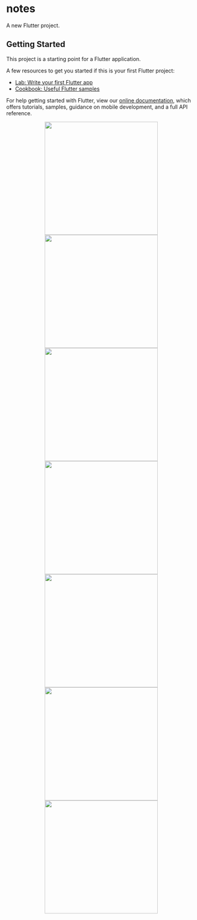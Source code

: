 # notes

A new Flutter project.

## Getting Started

This project is a starting point for a Flutter application.

A few resources to get you started if this is your first Flutter project:

- [Lab: Write your first Flutter app](https://flutter.dev/docs/get-started/codelab)
- [Cookbook: Useful Flutter samples](https://flutter.dev/docs/cookbook)

For help getting started with Flutter, view our
[online documentation](https://flutter.dev/docs), which offers tutorials,
samples, guidance on mobile development, and a full API reference.
<p align="center">
<img src="https://user-images.githubusercontent.com/84586226/166625843-1e4a5100-cbce-45f8-b7b7-e717f05695d7.png" width="300">
<img src="https://user-images.githubusercontent.com/84586226/166625844-53568476-2f7c-4863-9639-2a90df053952.png" width="300">
<img src="https://user-images.githubusercontent.com/84586226/166625847-d59846d7-0ec2-44a7-8218-d0d20e0c207a.png" width="300">
<img src="https://user-images.githubusercontent.com/84586226/166625841-32530a22-1a3e-478c-9250-40929a11fba2.png" width="300">
<img src="https://user-images.githubusercontent.com/84586226/166625825-99a8b6a4-ca0d-43a9-912d-618f02f93957.png" width="300">
<img src="https://user-images.githubusercontent.com/84586226/166625830-18367d2b-6981-4998-900d-31bab2c5abf3.png" width="300">
<img src="https://user-images.githubusercontent.com/84586226/166625842-2b8cee2e-c9ab-4cb9-8120-b50c8e82fb8b.png" width="300">
</p>  

